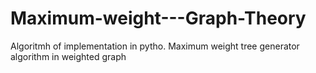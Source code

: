 # Maximum-weight---Graph-Theory
Algoritmh of implementation in pytho. Maximum weight tree generator algorithm in weighted graph
